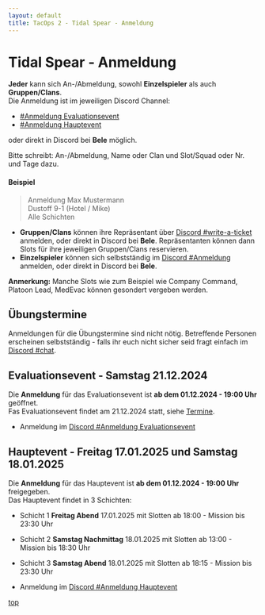 ```yaml
---
layout: default
title: TacOps 2 - Tidal Spear - Anmeldung
---
```


# Tidal Spear - Anmeldung

**Jeder** kann sich An-/Abmeldung, sowohl **Einzelspieler** als auch **Gruppen/Clans**.  
Die Anmeldung ist im jeweiligen Discord Channel:
* [ #Anmeldung Evaluationsevent](https://discord.com/channels/1230998538926952578/1295007787197272164)
* [ #Anmeldung Hauptevent](https://discord.com/channels/1230998538926952578/1295014852829380660)

oder direkt in Discord bei **Bele** möglich.  

Bitte schreibt: An-/Abmeldung, Name oder Clan und Slot/Squad oder Nr. und Tage dazu.
#### Beispiel

> Anmeldung Max Mustermann  
> Dustoff 9-1 (Hotel / Mike)  
> Alle Schichten  

* **Gruppen/Clans** können ihre Repräsentant über [Discord #write-a-ticket]() anmelden, oder direkt in Discord bei **Bele**. Repräsentanten können dann Slots für ihre jeweiligen Gruppen/Clans reservieren.
* **Einzelspieler** können sich selbstständig im [Discord #Anmeldung]() anmelden, oder direkt in Discord bei **Bele**.

**Anmerkung:** Manche Slots wie zum Beispiel wie Company Command, Platoon Lead, MedEvac können gesondert vergeben werden.

## Übungstermine

Anmeldungen für die Übungstermine sind nicht nötig.
Betreffende Personen erscheinen selbstständig - falls ihr euch nicht sicher seid fragt einfach im [Discord #chat](https://discord.com/channels/1230998538926952578/1230998539388190792).

## Evaluationsevent - Samstag 21.12.2024
Die **Anmeldung** für das Evaluationsevent ist **ab dem 01.12.2024 - 19:00 Uhr** geöffnet.  
Fas Evaluationsevent findet am 21.12.2024 statt, siehe [Termine](./schedule.html).  
* Anmeldung im [Discord #Anmeldung Evaluationsevent](https://discord.com/channels/1230998538926952578/1295007787197272164)

## Hauptevent - Freitag 17.01.2025 und Samstag 18.01.2025

Die **Anmeldung** für das Hauptevent ist **ab dem 01.12.2024 - 19:00 Uhr** freigegeben.  
Das Hauptevent findet in 3 Schichten:  
* Schicht 1 **Freitag Abend** 17.01.2025 mit Slotten ab 18:00 - Mission bis 23:30 Uhr  
* Schicht 2 **Samstag Nachmittag** 18.01.2025 mit Slotten ab 13:00 - Mission bis 18:30 Uhr  
* Schicht 3 **Samstag Abend** 18.01.2025 mit Slotten ab 18:15 - Mission bis 23:30 Uhr  

* Anmeldung im [Discord #Anmeldung Hauptevent](https://discord.com/channels/1230998538926952578/1295014852829380660)

[top](#top)
